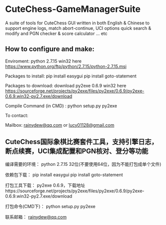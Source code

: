 # CuteChess-GameManagerSuite
A suite of tools for CuteChess GUI written in both English & Chinese to support engine logs, match abort-continue, UCI options quick search &amp; modify and PGN checker &amp; score calculator ... etc

## How to configure and make:
Enviroment:
python 2.7.15 win32 here https://www.python.org/ftp/python/2.7.15/python-2.7.15.msi

Packages to install:
pip install easygui
pip install goto-statement

Packages to download:
download py2exe 0.6.9 win32 here https://sourceforge.net/projects/py2exe/files/py2exe/0.6.9/py2exe-0.6.9.win32-py2.7.exe/download

Compile Command (in CMD) :
python setup.py py2exe

To contact:

Mailbox: rainydew@qq.com  or  lucy01128@gmail.com

## CuteChess国际象棋比赛套件工具，支持引擎日志，断点续赛，UCI集成配置和PGN核对、登分等功能

编译需要的环境：
python 2.7.15 32位(不要使用64位，因为不能打包成单个文件)

依赖包下载：
pip install easygui
pip install goto-statement

打包工具下载：
py2exe 0.6.9，下载地址https://sourceforge.net/projects/py2exe/files/py2exe/0.6.9/py2exe-0.6.9.win32-py2.7.exe/download

打包命令(CMD下)：
python setup.py py2exe

联系邮箱：
rainydew@qq.com

